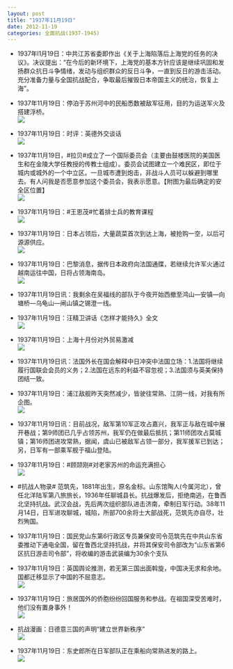 ```yaml
---
layout: post
title: "1937年11月19日"
date: 2012-11-19
categories: 全面抗战(1937-1945)
---
```


<meta name="referrer" content="no-referrer" />

- 1937年l1月19日：中共江苏省委即作出《关于上海陷落后上海党的任务的决议》。决议提出：“在今后的新环境下，上海党的基本方针应该是继续巩固和发扬群众抗日斗争情绪，发动与组织群众的反日斗争，一直到反日的游击活动。充分准备力量与全国抗战配合，争取最后摧毁日本帝国主义的统治，恢复上海”。 

- 1937年11月19日：停泊于苏州河中的民船悉数被敌军征用，目的为运送军火及搭建浮桥。 <br/><img src="https://ww2.sinaimg.cn/large/aca367d8jw1dz0rij9v4mj.jpg" />

- 1937年11月19日：时评：英德外交谈话 <br/><img src="https://ww1.sinaimg.cn/large/aca367d8jw1dz0ps5cgnpj.jpg" />

- 1937年11月19日，#拉贝#成立了一个国际委员会（主要由鼓楼医院的美国医生和在金陵大学任教授的传教士组成）。委员会试图建立一个难民区，即位于城内或城外的一个中立区。一旦城市遭到炮击，非战斗人员可以躲避到哪里去。有人问我是否愿意参加这个委员会，我表示愿意。【附图为最后确定的安全区位置】 <br/><img src="https://ww1.sinaimg.cn/large/aca367d8jw1dz0p790thdj.jpg" />

- 1937年11月19日：#王恩茂#忙着排士兵的教育课程 <br/><img src="https://ww1.sinaimg.cn/large/aca367d8jw1dz0omkemyzj.jpg" />

- 1937年11月19日：日本占领后，大量蔬菜首次到达上海，被抢购一空，以后可源源供应。 <br/><img src="https://ww4.sinaimg.cn/large/aca367d8jw1dz0o1opca0j.jpg" />

- 1937年11月19日：巴黎消息，据传日本政府向法国通牒，若继续允许军火通过越南运往中国，日将占领海南岛。 <br/><img src="https://ww1.sinaimg.cn/large/aca367d8jw1dz0mbf3dmdj.jpg" />

- 1937年11月19日讯：我剩余在吴福线的部队于今夜开始西撤至鸿山—安镇—向塘桥—乌龟山—闸山镇之锡澄一线。 

- 1937年11月19日：汪精卫讲话《怎样才能持久》全文 <br/><img src="https://ww3.sinaimg.cn/large/aca367d8jw1dz0iuffh3ej.jpg" />

- 1937年11月19日：上海十月份对外贸易激减 <br/><img src="https://ww2.sinaimg.cn/large/aca367d8jw1dz0a6cmj1qj.jpg" />

- 1937年11月19日讯：法国外长在国会解释中日冲突中法国立场：1.法国将继续履行国联会会员的义务；2.法国在远东的利益不容忽视；3.法国须与英美保持团结一致。 

- 1937年11月19日：浦江敌舰昨天突然减少，皆驶往常熟、江阴一线，对我有所企图。 <br/><img src="https://ww1.sinaimg.cn/large/aca367d8jw1dz08fv5opqj.jpg" />

- 1937年11月19日讯：目前战况，敌军第10军正攻占嘉兴，我军正与敌在城中展开巷战；第9师团已几乎占领苏州，我军仍在做最后抵抗；第11师团攻占莫城镇；第16师团进攻常熟，据闻，虞山已被敌军占领一部分，我军援军已到达；另，日军有一部乘军舰于福山登陆。 

- 1937年11月19日：#顾颉刚#对老家苏州的命运充满担心 <br/><img src="https://ww4.sinaimg.cn/large/aca367d8jw1dz06pea2o9j.jpg" />

- #抗战人物录# 范筑先，1881年出生，原名金标。山东馆陶人(今属河北），曾任北洋陆军第八旅旅长，1936年任聊城县长。抗战爆发后，拒绝南逃，在鲁西北坚持抗战。武汉会战，先后两次组织部队进击济南，牵制日军行动。38年11月14日，日军进攻聊城，城陷，所部700余将士大部战死，范筑先亦自尽，壮烈殉国。 

- 1937年11月19日：国民党山东第6行政区专员兼保安司令范筑先在中共山东省委推动下通电全国，留在鲁西北坚持抗战，并将其保安司令部改为“山东省第6区抗日游击司令部”，将收编的游击武装编为30余个支队 

- 1937年11月19日：英国舆论推测，若无第三国出面斡旋，中国决无求和余地。国都迁移显示了中国的不屈意志。 <br/><img src="https://ww2.sinaimg.cn/large/aca367d8jw1dyzzrjzh5qj.jpg" />

- 1937年11月19日：旅居国外的侨胞纷纷回国服务和参战。在祖国深受苦难时，他们没有置身事外！ <br/><img src="https://ww4.sinaimg.cn/large/aca367d8jw1dyzz6x7hhkj.jpg" />

- 抗战漫画：日德意三国的声明“建立世界新秩序” <br/><img src="https://ww1.sinaimg.cn/large/aca367d8jw1dyzylxpe2uj.jpg" />

- 1937年11月19日：东史郎所在日军部队正在乘船向常熟进发的路上。 <br/><img src="https://ww3.sinaimg.cn/large/aca367d8jw1dyzy16l2ojj.jpg" />

